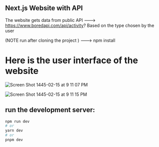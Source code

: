 ## Next.js Website with  API 

The website gets data from public API 
--->    https://www.boredapi.com/api/activity?
Based on the type chosen by the user

(NOTE run after cloning the project ) ---> npm install 



# Here is the user interface of the website

![Screen Shot 1445-02-15 at 9 11 07 PM](https://github.com/HanenAljadani/Activity_API_Project/assets/98253428/31f7fefe-6b09-4e09-aab6-441988110dee)



![Screen Shot 1445-02-15 at 9 11 15 PM](https://github.com/HanenAljadani/Activity_API_Project/assets/98253428/cd15b79f-71f3-4240-a03f-93c4a6662fc3)




## run the development server:

```bash
npm run dev
# or
yarn dev
# or
pnpm dev
```
